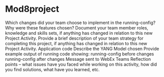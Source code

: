# Mod8project

Which changes did your team choose to implement in the running-config?
Why were these features chosen?
Document your team member roles, knowledge and skills sets, if anything has changed in relation to this new Project Activity.
Provide a brief description of your team strategy for completing this project, if anything has changed in relation to this new Project Activity.
Application code
Describe the YANG Model chosen
Provide example output of running code showing:
running-config before changes
running-config after changes
Message sent to WebEx Teams
Reflection points – what issues have you faced while working on this activity, how did you find solutions, what have you learned, etc.
